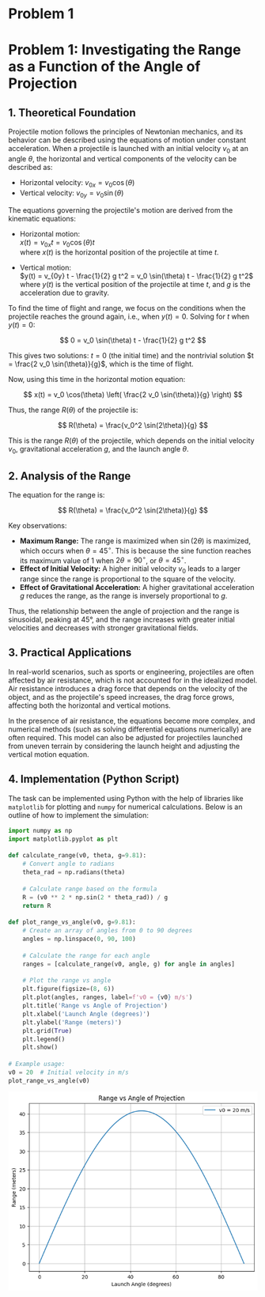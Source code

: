 # Problem 1
# Problem 1: Investigating the Range as a Function of the Angle of Projection

## 1. Theoretical Foundation

Projectile motion follows the principles of Newtonian mechanics, and its behavior can be described using the equations of motion under constant acceleration. When a projectile is launched with an initial velocity $v_0$ at an angle $\theta$, the horizontal and vertical components of the velocity can be described as:

- Horizontal velocity: $v_{0x} = v_0 \cos(\theta)$
- Vertical velocity: $v_{0y} = v_0 \sin(\theta)$

The equations governing the projectile's motion are derived from the kinematic equations:

- Horizontal motion:  
  $x(t) = v_{0x} t = v_0 \cos(\theta) t$  
  where $x(t)$ is the horizontal position of the projectile at time $t$.

- Vertical motion:  
  $y(t) = v_{0y} t - \frac{1}{2} g t^2 = v_0 \sin(\theta) t - \frac{1}{2} g t^2$  
  where $y(t)$ is the vertical position of the projectile at time $t$, and $g$ is the acceleration due to gravity.

To find the time of flight and range, we focus on the conditions when the projectile reaches the ground again, i.e., when $y(t) = 0$. Solving for $t$ when $y(t) = 0$:

$$
0 = v_0 \sin(\theta) t - \frac{1}{2} g t^2
$$

This gives two solutions: $t = 0$ (the initial time) and the nontrivial solution $t = \frac{2 v_0 \sin(\theta)}{g}$, which is the time of flight.

Now, using this time in the horizontal motion equation:

$$
x(t) = v_0 \cos(\theta) \left( \frac{2 v_0 \sin(\theta)}{g} \right)
$$

Thus, the range $R(\theta)$ of the projectile is:

$$
R(\theta) = \frac{v_0^2 \sin(2\theta)}{g}
$$

This is the range $R(\theta)$ of the projectile, which depends on the initial velocity $v_0$, gravitational acceleration $g$, and the launch angle $\theta$.

## 2. Analysis of the Range

The equation for the range is:

$$
R(\theta) = \frac{v_0^2 \sin(2\theta)}{g}
$$

Key observations:
- **Maximum Range:** The range is maximized when $\sin(2\theta)$ is maximized, which occurs when $\theta = 45^\circ$. This is because the sine function reaches its maximum value of 1 when $2\theta = 90^\circ$, or $\theta = 45^\circ$.
- **Effect of Initial Velocity:** A higher initial velocity $v_0$ leads to a larger range since the range is proportional to the square of the velocity.
- **Effect of Gravitational Acceleration:** A higher gravitational acceleration $g$ reduces the range, as the range is inversely proportional to $g$.

Thus, the relationship between the angle of projection and the range is sinusoidal, peaking at 45°, and the range increases with greater initial velocities and decreases with stronger gravitational fields.

## 3. Practical Applications

In real-world scenarios, such as sports or engineering, projectiles are often affected by air resistance, which is not accounted for in the idealized model. Air resistance introduces a drag force that depends on the velocity of the object, and as the projectile's speed increases, the drag force grows, affecting both the horizontal and vertical motions.

In the presence of air resistance, the equations become more complex, and numerical methods (such as solving differential equations numerically) are often required. This model can also be adjusted for projectiles launched from uneven terrain by considering the launch height and adjusting the vertical motion equation.

## 4. Implementation (Python Script)

The task can be implemented using Python with the help of libraries like `matplotlib` for plotting and `numpy` for numerical calculations. Below is an outline of how to implement the simulation:

```python
import numpy as np
import matplotlib.pyplot as plt

def calculate_range(v0, theta, g=9.81):
    # Convert angle to radians
    theta_rad = np.radians(theta)
    
    # Calculate range based on the formula
    R = (v0 ** 2 * np.sin(2 * theta_rad)) / g
    return R

def plot_range_vs_angle(v0, g=9.81):
    # Create an array of angles from 0 to 90 degrees
    angles = np.linspace(0, 90, 100)
    
    # Calculate the range for each angle
    ranges = [calculate_range(v0, angle, g) for angle in angles]
    
    # Plot the range vs angle
    plt.figure(figsize=(8, 6))
    plt.plot(angles, ranges, label=f'v0 = {v0} m/s')
    plt.title('Range vs Angle of Projection')
    plt.xlabel('Launch Angle (degrees)')
    plt.ylabel('Range (meters)')
    plt.grid(True)
    plt.legend()
    plt.show()

# Example usage:
v0 = 20  # Initial velocity in m/s
plot_range_vs_angle(v0)

```
![alt text](image.png)
